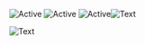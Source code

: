 ![Active](https://img.shields.io/badge/Langages-Python-yellow) ![Active](https://img.shields.io/badge/Experience-Beginner-orange) ![Active](https://img.shields.io/badge/%F0%9F%8C%8C-Fran%C3%A7ais%20%2F%20English%20%2F%20Nederlands%20-red)![Text](https://cdn.discordapp.com/attachments/656474352560111636/746477854333861948/telechargement.png)

 

![Text](https://media.discordapp.net/attachments/656474352560111636/746381603537944606/Doctors_silhouette_banner_B.jpg)



